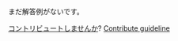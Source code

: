 
まだ解答例がないです。

[コントリビュートしませんか](https://github.com/BFEdev/BFE.dev-solutions/blob/main/quiz/inherit-getter-setter_ja.md)?  [Contribute guideline](https://github.com/BFEdev/BFE.dev-solutions#how-to-contribute)
